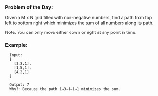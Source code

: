 ### Problem of the Day:
Given a M x N grid filled with non-negative numbers, find a path from top left to bottom right which minimizes the sum of all numbers along its path.

Note: You can only move either down or right at any point in time.

### Example:
```shell script
  Input:
  [
    [1,3,1],
    [1,5,1],
    [4,2,1]
  ]

  Output: 7
  Why?: Because the path 1→3→1→1→1 minimizes the sum.
```